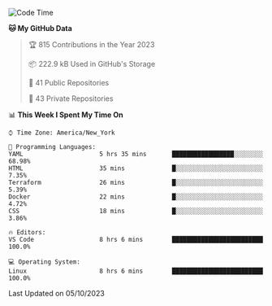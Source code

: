 <!--START_SECTION:waka-->
![Code Time](http://img.shields.io/badge/Code%20Time-224%20hrs%2039%20mins-blue)

**🐱 My GitHub Data** 

> 🏆 815 Contributions in the Year 2023
 > 
> 📦 222.9 kB Used in GitHub's Storage 
 > 
> 📜 41 Public Repositories 
 > 
> 🔑 43 Private Repositories  
 > 
📊 **This Week I Spent My Time On** 

```text
⌚︎ Time Zone: America/New_York

💬 Programming Languages: 
YAML                     5 hrs 35 mins       █████████████████░░░░░░░░   68.98% 
HTML                     35 mins             █░░░░░░░░░░░░░░░░░░░░░░░░   7.35% 
Terraform                26 mins             █░░░░░░░░░░░░░░░░░░░░░░░░   5.39% 
Docker                   22 mins             █░░░░░░░░░░░░░░░░░░░░░░░░   4.72% 
CSS                      18 mins             █░░░░░░░░░░░░░░░░░░░░░░░░   3.86%

🔥 Editors: 
VS Code                  8 hrs 6 mins        █████████████████████████   100.0%

💻 Operating System: 
Linux                    8 hrs 6 mins        █████████████████████████   100.0%

```


 Last Updated on 05/10/2023
<!--END_SECTION:waka-->